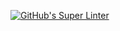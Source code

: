 [![GitHub's Super Linter](https://github.com/ICS2O-Programming-Joseph-K/Unit1-04-HTML-CSS/workflows/GitHub's%20Super%20Linter/badge.svg)](https://github.com/ICS2O-Programming-Joseph-K/Unit1-04-HTML-CSS/actions)